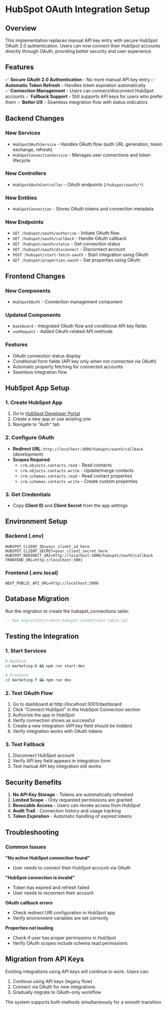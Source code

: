 # HubSpot OAuth Integration Setup

## Overview

This implementation replaces manual API key entry with secure HubSpot OAuth 2.0 authentication. Users can now connect their HubSpot accounts directly through OAuth, providing better security and user experience.

## Features

✅ **Secure OAuth 2.0 Authentication** - No more manual API key entry
✅ **Automatic Token Refresh** - Handles token expiration automatically  
✅ **Connection Management** - Users can connect/disconnect HubSpot accounts
✅ **Fallback Support** - Still supports API keys for users who prefer them
✅ **Better UX** - Seamless integration flow with status indicators

## Backend Changes

### New Services

- `HubSpotOAuthService` - Handles OAuth flow (auth URL generation, token exchange, refresh)
- `HubSpotConnectionService` - Manages user connections and token lifecycle

### New Controllers

- `HubSpotOAuthController` - OAuth endpoints (`/hubspot/oauth/*`)

### New Entities

- `HubSpotConnection` - Stores OAuth tokens and connection metadata

### New Endpoints

- `GET /hubspot/oauth/authorize` - Initiate OAuth flow
- `GET /hubspot/oauth/callback` - Handle OAuth callback
- `GET /hubspot/oauth/status` - Get connection status
- `GET /hubspot/oauth/disconnect` - Disconnect account
- `POST /hubspot/start-fetch-oauth` - Start integration using OAuth
- `GET /hubspot/properties-oauth` - Get properties using OAuth

## Frontend Changes

### New Components

- `HubSpotOAuth` - Connection management component

### Updated Components

- `Dashboard` - Integrated OAuth flow and conditional API key fields
- `useRequest` - Added OAuth-related API methods

### Features

- OAuth connection status display
- Conditional form fields (API key only when not connected via OAuth)
- Automatic property fetching for connected accounts
- Seamless integration flow

## HubSpot App Setup

### 1. Create HubSpot App

1. Go to [HubSpot Developer Portal](https://developers.hubspot.com/)
2. Create a new app or use existing one
3. Navigate to "Auth" tab

### 2. Configure OAuth

- **Redirect URL**: `http://localhost:3000/hubspot/oauth/callback` (development)
- **Scopes Required**:
  - `crm.objects.contacts.read` - Read contacts
  - `crm.objects.contacts.write` - Update/merge contacts
  - `crm.schemas.contacts.read` - Read contact properties
  - `crm.schemas.contacts.write` - Create custom properties

### 3. Get Credentials

- Copy **Client ID** and **Client Secret** from the app settings

## Environment Setup

### Backend (.env)

```env
HUBSPOT_CLIENT_ID=your_client_id_here
HUBSPOT_CLIENT_SECRET=your_client_secret_here
HUBSPOT_REDIRECT_URI=http://localhost:3000/hubspot/oauth/callback
FRONTEND_URL=http://localhost:3001
```

### Frontend (.env.local)

```env
NEXT_PUBLIC_API_URL=http://localhost:3000
```

## Database Migration

Run the migration to create the hubspot_connections table:

```sql
-- See migrations/create-hubspot-connections-table.sql
```

## Testing the Integration

### 1. Start Services

```bash
# Backend
cd marketing-b && npm run start:dev

# Frontend
cd marketing-f && npm run dev
```

### 2. Test OAuth Flow

1. Go to dashboard at http://localhost:3001/dashboard
2. Click "Connect HubSpot" in the HubSpot Connection section
3. Authorize the app in HubSpot
4. Verify connection shows as successful
5. Create a new integration (API key field should be hidden)
6. Verify integration works with OAuth tokens

### 3. Test Fallback

1. Disconnect HubSpot account
2. Verify API key field appears in integration form
3. Test manual API key integration still works

## Security Benefits

1. **No API Key Storage** - Tokens are automatically refreshed
2. **Limited Scope** - Only requested permissions are granted
3. **Revocable Access** - Users can revoke access from HubSpot
4. **Audit Trail** - Connection history and usage tracking
5. **Token Expiration** - Automatic handling of expired tokens

## Troubleshooting

### Common Issues

**"No active HubSpot connection found"**

- User needs to connect their HubSpot account via OAuth

**"HubSpot connection is invalid"**

- Token has expired and refresh failed
- User needs to reconnect their account

**OAuth callback errors**

- Check redirect URI configuration in HubSpot app
- Verify environment variables are set correctly

**Properties not loading**

- Check if user has proper permissions in HubSpot
- Verify OAuth scopes include schema read permissions

## Migration from API Keys

Existing integrations using API keys will continue to work. Users can:

1. Continue using API keys (legacy flow)
2. Connect via OAuth for new integrations
3. Gradually migrate to OAuth-only workflow

The system supports both methods simultaneously for a smooth transition.
